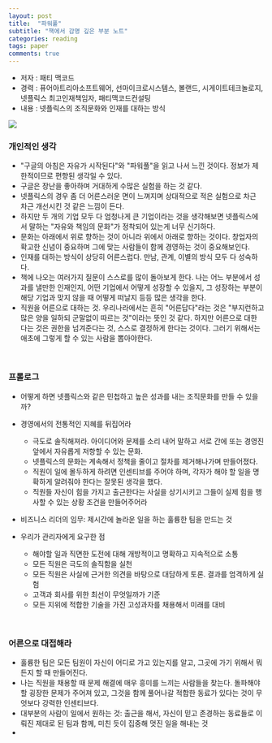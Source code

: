 ```yaml
---
layout: post
title:  "파워풀"
subtitle: "책에서 감명 깊은 부분 노트"
categories: reading
tags: paper
comments: true
---
```


- 저자 : 패티 맥코드
- 경력 : 퓨어아트리아소프트웨어, 선마이크로시스템스, 볼랜드, 시게이트테크놀로지, 넷플릭스 최고인재책임자, 패티맥코드컨설팅
- 내용 : 넷플릭스의 조직문화와 인재를 대하는 방식

<img src="https://www.dropbox.com/s/86zxjnfrgsckmng/Screenshot%202018-10-13%2012.19.40.png?dl=1">

### 개인적인 생각
- "구글의 아침은 자유가 시작된다"와 "파워풀"을 읽고 나서 느낀 것이다. 정보가 제한적이므로 편향된 생각일 수 있다. 
- 구글은 장난을 좋아하며 거대하게 수많은 실험을 하는 것 같다.
- 넷플릭스의 경우 좀 더 어른스러운 면이 느껴지며 상대적으로 적은 실험으로 차근 차근 개선시킨 것 같은 느낌이 든다.
- 하지만 두 개의 기업 모두 다 엄청나게 큰 기업이라는 것을 생각해보면 넷플릭스에서 말하는 "자유와 책임의 문화"가 정착되어 있는게 너무 신기하다.
- 문화는 아래에서 위로 향하는 것이 아니라 위에서 아래로 향하는 것이다. 창업자의 확고한 신념이 중요하며 그에 맞는 사람들이 함께 경영하는 것이 중요해보인다. 
- 인재를 대하는 방식이 상당히 어른스럽다. 만남, 관계, 이별의 방식 모두 다 성숙하다. 
- 책에 나오는 여러가지 질문이 스스로를 많이 돌아보게 한다. 나는 어느 부분에서 성과를 낼만한 인재인지, 어떤 기업에서 어떻게 성장할 수 있을지, 그 성장하는 부분이 해당 기업과 맞지 않을 때 어떻게 떠날지 등등 많은 생각을 한다.
- 직원을 어른으로 대하는 것. 우리나라에서는 흔히 "어른답다"라는 것은 "부지런하고 많은 양을 일하되 군말없이 따르는 것"이라는 뜻인 것 같다. 하지만 어른으로 대한 다는 것은 권한을 넘겨준다는 것, 스스로 결정하게 한다는 것이다. 그러기 위해서는 애초에 그렇게 할 수 있는 사람을 뽑아야한다. 

<br/>

### 프롤로그
- 어떻게 하면 넷플릭스와 같은 민첩하고 높은 성과를 내는 조직문화를 만들 수 있을까?
- 경영에서의 전통적인 지혜를 뒤집어라
  - 극도로 솔직해져라. 아이디어와 문제를 소리 내어 말하고 서로 간에 또는 경영진 앞에서 자유롭게 저항할 수 있는 문화.
  - 넷플릭스의 문화는 계속해서 정책을 줄이고 절차를 제거해나가며 만들어졌다.
  - 직원이 일에 몰두하게 하려면 인센티브를 주어야 하며, 각자가 해야 할 일을 명확하게 알려줘야 한다는 잘못된 생각을 했다.
  - 직원들 자신이 힘을 가지고 출근한다는 사실을 상기시키고 그들이 실제 힘을 행사할 수 있는 상황 조건을 만들어주어라

- 비즈니스 리더의 임무: 제시간에 놀라운 일을 하는 훌륭한 팀을 만드는 것
- 우리가 관리자에게 요구한 점
  - 해야할 일과 직면한 도전에 대해 개방적이고 명확하고 지속적으로 소통
  - 모든 직원은 극도의 솔직함을 실천
  - 모든 직원은 사실에 근거한 의견을 바탕으로 대담하게 토론. 결과를 엄격하게 실험
  - 고객과 회사를 위한 최선이 무엇일까가 기준
  - 모든 지위에 적합한 기술을 가진 고성과자를 채용해서 미래를 대비

<br/>

### 어른으로 대접해라
- 훌륭한 팀은 모든 팀원이 자신이 어디로 가고 있는지를 알고, 그곳에 가기 위해서 뭐든지 할 때 만들어진다.
- 나는 직원을 채용할 때 문제 해결에 매우 흥미를 느끼는 사람들을 찾는다. 돌파해야 할 굉장한 문제가 주어져 있고, 그것을 함께 풀어나갈 적합한 동료가 있다는 것이 무엇보다 강력한 인센티브다.
- 대부분의 사람이 일에서 원하는 것: 출근을 해서, 자신이 믿고 존경하는 동료들로 이뤄진 제대로 된 팀과 함께, 미친 듯이 집중해 멋진 일을 해내는 것
- 